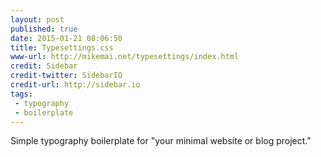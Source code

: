 ```yaml
---
layout: post
published: true
date: 2015-01-21 08:06:50
title: Typesettings.css
www-url: http://mikemai.net/typesettings/index.html
credit: Sidebar
credit-twitter: SidebarIO
credit-url: http://sidebar.io
tags:
 - typography
 - boilerplate
---
```


Simple typography boilerplate for "your minimal website or blog project."